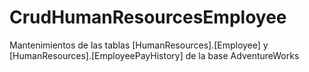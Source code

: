 # CrudHumanResourcesEmployee
Mantenimientos de las tablas [HumanResources].[Employee] y [HumanResources].[EmployeePayHistory] de la base AdventureWorks
